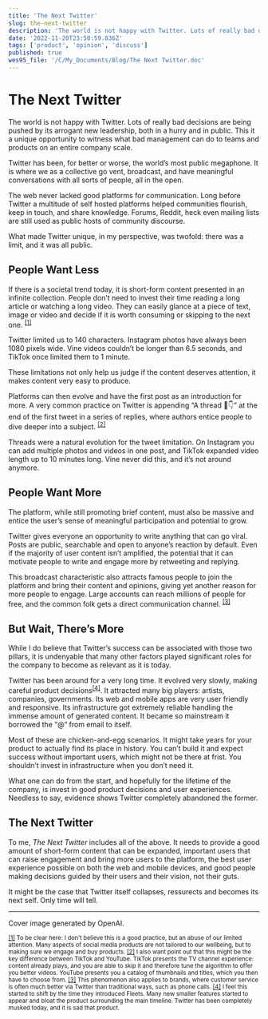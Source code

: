```yaml
---
title: 'The Next Twitter'
slug: the-next-twitter
description: 'The world is not happy with Twitter. Lots of really bad decisions are being pushed by its arrogant...'
date: '2022-11-20T23:50:59.836Z'
tags: ['product', 'opinion', 'discuss']
published: true
wes95_file: '/C/My_Documents/Blog/The Next Twitter.doc'
---
```


# The Next Twitter

The world is not happy with Twitter. Lots of really bad decisions are being pushed by its arrogant new leadership, both in a hurry and in public. This it a unique opportunity to witness what bad management can do to teams and products on an entire company scale.

Twitter has been, for better or worse, the world’s most public megaphone. It is where we as a collective go vent, broadcast, and have meaningful conversations with all sorts of people, all in the open.

The web never lacked good platforms for communication. Long before Twitter a multitude of self hosted platforms helped communities flourish, keep in touch, and share knowledge. Forums, Reddit, heck even mailing lists are still used as public hosts of community discourse.

What made Twitter unique, in my perspective, was twofold: there was a limit, and it was all public.

## People Want Less

If there is a societal trend today, it is short-form content presented in an infinite collection. People don’t need to invest their time reading a long article or watching a long video. They can easily glance at a piece of text, image or video and decide if it is worth consuming or skipping to the next one. <sup><a name="note-1" href="#footnote-1">[1]</a></sup>

Twitter limited us to 140 characters. Instagram photos have always been 1080 pixels wide. Vine videos couldn’t be longer than 6.5 seconds, and TikTok once limited them to 1 minute.

These limitations not only help us judge if the content deserves attention, it makes content very easy to produce.

Platforms can then evolve and have the first post as an introduction for more. A very common practice on Twitter is appending “A thread 🧵👇” at the end of the first tweet in a series of replies, where authors entice people to dive deeper into a subject. <sup><a name="note-2" href="#footnote-2">[2]</a></sup>

Threads were a natural evolution for the tweet limitation. On Instagram you can add multiple photos and videos in one post, and TikTok expanded video length up to 10 minutes long. Vine never did this, and it’s not around anymore.

## People Want More

The platform, while still promoting brief content, must also be massive and entice the user’s sense of meaningful participation and potential to grow.

Twitter gives everyone an opportunity to write anything that can go viral. Posts are public, searchable and open to anyone’s reaction by default. Even if the majority of user content isn’t amplified, the potential that it can motivate people to write and engage more by retweeting and replying.

This broadcast characteristic also attracts famous people to join the platform and bring their content and opinions, giving yet another reason for more people to engage. Large accounts can reach millions of people for free, and the common folk gets a direct communication channel. <sup><a name="note-3" href="#footnote-4">[3]</a></sup>

## But Wait, There’s More

While I do believe that Twitter’s success can be associated with those two pillars, it is undenyable that many other factors played significant roles for the company to become as relevant as it is today.

Twitter has been around for a very long time. It evolved very slowly, making careful product decisions<sup><a name="note-4" href="#footnote-4">[4]</a></sup>. It attracted many big players: artists, companies, governments. Its web and mobile apps are very user friendly and responsive. Its infrastructure got extremely reliable handling the immense amount of generated content. It became so mainstream it borrowed the “@“ from email to itself.

Most of these are chicken-and-egg scenarios. It might take years for your product to actually find its place in history. You can’t build it and expect success without important users, which might not be there at frist. You shouldn’t invest in infrastructure when you don’t need it.

What one can do from the start, and hopefully for the lifetime of the company, is invest in good product decisions and user experiences. Needless to say, evidence shows Twitter completely abandoned the former.

## The Next Twitter

To me, _The Next Twitter_ includes all of the above. It needs to provide a good amount of short-form content that can be expanded, important users that can raise engagement and bring more users to the platform, the best user experience possible on both the web and mobile devices, and good people making decisions guided by their users and their vision, not their guts.

It might be the case that Twitter itself collapses, ressurects and becomes its next self. Only time will tell.

---

Cover image generated by OpenAI.

<small>
  <a name="footnote-1" href="#note-1" title="Back to text">[1]</a> To be clear here: I don't believe this is a good practice, but an abuse of our limited attention. Many aspects of social media products are not tailored to our wellbeing, but to making sure we engage and buy products.
</small>

<small>
  <a name="footnote-2" href="#note-2" title="Back to text">[2]</a> I also want point out that this might be the key difference between TikTok and YouTube. TikTok presents the TV channel experience: content already plays, and you are able to skip it and therefore tune the algorithm to offer you better videos. YouTube presents you a catalog of thumbnails and titles, which you then have to choose from.
</small>

<small>
  <a name="footnote-3" href="#note-3" title="Back to text">[3]</a> This phenomenon also applies to brands, where customer service is often much better via Twitter than traditional ways, such as phone calls.
</small>

<small>
  <a name="footnote-4" href="#note-4" title="Back to text">[4]</a> I feel this started to shift by the time they introduced Fleets. Many new smaller features started to appear and bloat the product surrounding the main timeline. Twitter has been completely musked today, and it is sad that product.
</small>
